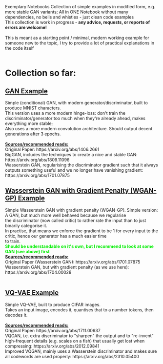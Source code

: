 </h1>Exemplary Notebooks</h1>
Collection of simple examples in modified form, e.g. more stable GAN variants; All in ONE Notebook without many dependencies, no bells and whistles - just clean code examples<br/>
This collection is work in progress - <b>any advice, requests, or reports of errors are welcome!</b><br/>
<br/>
This is meant as a starting point / minimal, modern working example for someone new to the topic, I try to provide a lot of practical explanations in the code itself<br/>
<br/>
<h1>Collection so far:</h2>
<h2><a href=https://github.com/DaiDaiLoh/ExemplaryNotebooks/blob/main/stableGAN.ipynb>GAN Example</a></h2>
Simple (conditional) GAN, with modern generator/discriminator, built to produce MNIST characters.<br/>
This version uses a more modern hinge-loss: don't train the discriminator/generator too much when they're already ahead, makes everything more stable;<br/>
Also uses a more modern convolution architecture. Should output decent generations after 3 epochs.<br/>
<br/>
<b><u>Sources/recommended reads:</u></b> <br/>
Original Paper: https://arxiv.org/abs/1406.2661<br/>
BigGAN, includes the techniques to create a nice and stable GAN: https://arxiv.org/abs/1809.11096<br/>
Wasserstein GAN, regularising the discriminator gradient such that it always outputs something useful and we no longer have vanishing gradient: https://arxiv.org/abs/1701.07875<br/>


<h2><a href=https://github.com/DaiDaiLoh/ExemplaryNotebooks/blob/main/WGAN-GP.ipynb>Wasserstein GAN with Gradient Penalty (WGAN-GP) Example</a></h2>
Simple Wasserstein GAN with gradient penalty (WGAN-GP). Simple version: A GAN, but much more well behaved because we regularise<br/>
the discriminator (now called critic) to rather rate the input than to just binarily categorise it.<br/>
In practise, that means we enforce the gradient to be 1 for every input to the critic, hence our generator has a much easier time<br/>
to train.<br/>
<font color=\"red\"><b>Should be understandable on it's own, but I recommend to look at some GAN (see above) first</b></font>
<br/>
<b><u>Sources/recommended reads:</u></b> <br/>
Original Paper (Wasserstein GAN): https://arxiv.org/abs/1701.07875<br/>
Wasserstein GAN, but with gradient penalty (as we use here): https://arxiv.org/abs/1704.00028<br/>
<br/>


<h2><a href=https://github.com/DaiDaiLoh/ExemplaryNotebooks/blob/main/vqvae.ipynb>VQ-VAE Example</a></h2>
Simple VQ-VAE, built to produce CIFAR images.<br/>
Takes an input image, encodes it, quantises that to a number tokens, then decodes it.<br/>
<br/>
<b><u>Sources/recommended reads:</u></b> <br/>
Original Paper:  https://arxiv.org/abs/1711.00937<br/>
VQGAN, i.e. extra discriminator to "sharpen" the output and to "re-invent" high-frequent details (e.g. scales on a fish) that usually get lost when compressing: https://arxiv.org/abs/2012.09841<br/>
Improved VQGAN, mainly uses a Wasserstein discriminator and makes sure all codewords are used properly: https://arxiv.org/abs/2310.05400
